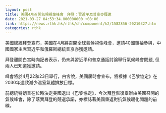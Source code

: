 ```yaml
---
layout: post
title: 美國4月召開氣候視像峰會　拜登：習近平及普京亦獲邀
date: 2021-03-27 04:53:34.000000000 +08:00
link: https://news.rthk.hk/rthk/ch/component/k2/1582856-20210327.htm
categories: rthk
---
```


美國總統拜登宣布，美國在4月將召開全球氣候視像峰會，邀請40國領袖參與，中國國家主席習近平和俄羅斯總統普京亦獲邀請。

拜登離開白宮時向記者表示，仍未與習近平和普京通話討論舉行氣候峰會問題, 但兩人已知道獲邀請。

峰會將於4月22和23日舉行，白宮說，美國屆時會宣布，將根據《巴黎協定》在2030年達致減少溫室氣體排放目標。

前總統特朗普在位時決定美國退出《巴黎協定》，今次拜登恢復舉辦由美國召開的氣候峰會，除了落實拜登的競選承諾，亦標誌著美國重返對抗氣候暖化問題的前線。
